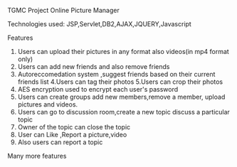 TGMC Project
Online Picture Manager

Technologies used: JSP,Servlet,DB2,AJAX,JQUERY,Javascript

Features
1. Users can upload their pictures in any format also videos(in mp4 format only)
2. Users can add new friends and also remove friends
3. Autoreccomedation system ,suggest friends based on their current friends list
4.Users can tag their photos
5.Users can crop their photos
6. AES encryption used to encrypt each user's password
7. Users can create groups add new members,remove a member, upload pictures and videos.
8. Users can go to discussion room,create a new topic discuss a particular topic
9. Owner of the topic can close the topic
10. User can Like ,Report a picture,video
11. Also users can report a topic

Many more features
